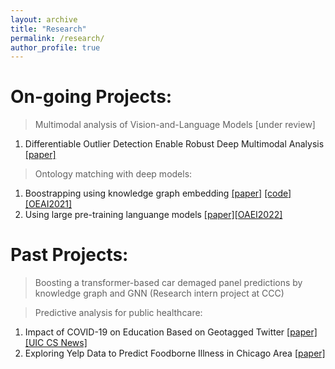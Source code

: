 ```yaml
---
layout: archive
title: "Research"
permalink: /research/
author_profile: true
---
```


On-going Projects:
===============
> Multimodal analysis of Vision-and-Language Models [under review]
   
   1. Differentiable Outlier Detection Enable Robust Deep Multimodal Analysis [[paper]](https://arxiv.org/pdf/2302.05608.pdf)

> Ontology matching with deep models:

   1. Boostrapping using knowledge graph embedding [[paper]](https://ellenzhuwang.github.io/files/oaei21_paper3.pdf) [[code]](https://github.com/ellenzhuwang/AgreementMakerDeep) [[OEAI2021]](http://oaei.ontologymatching.org/2021/)
   2. Using large pre-training languange models [[paper]](http://disi.unitn.it/~pavel/om2022/papers/oaei22_paper3.pdf)[[OAEI2022]](https://oaei.ontologymatching.org/2022/)
  
Past Projects:
===============
> Boosting a transformer-based car demaged panel predictions by knowledge graph and GNN (Research intern project at CCC)

> Predictive analysis for public healthcare:

  1. Impact of COVID-19 on Education Based on Geotagged Twitter [[paper]](https://jiayuasu.github.io/covid19-workshop/COVID_files/SIGSPATIAL_COVID_Workshop_Paper4.pdf) [[UIC CS News]](https://cs.uic.edu/news-stories/cruz-wang-use-big-data-to-track-the-impact-of-the-pandemic-on-college-towns/)
  2. Exploring Yelp Data to Predict Foodborne Illness in Chicago Area [[paper]](https://ellenzhuwang.github.io/files/Yelp_analysis.pdf)
